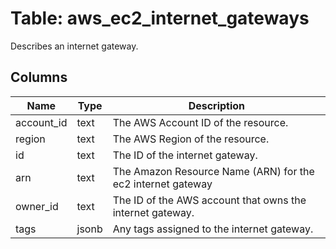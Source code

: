 
# Table: aws_ec2_internet_gateways
Describes an internet gateway.
## Columns
| Name        | Type           | Description  |
| ------------- | ------------- | -----  |
|account_id|text|The AWS Account ID of the resource.|
|region|text|The AWS Region of the resource.|
|id|text|The ID of the internet gateway.|
|arn|text|The Amazon Resource Name (ARN) for the ec2 internet gateway|
|owner_id|text|The ID of the AWS account that owns the internet gateway.|
|tags|jsonb|Any tags assigned to the internet gateway.|
